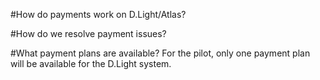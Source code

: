 #How do payments work on D.Light/Atlas?

#How do we resolve payment issues?

#What payment plans are available?
For the pilot, only one payment plan will be available for the D.Light system.